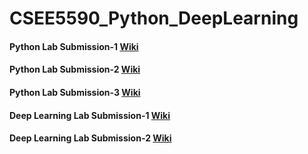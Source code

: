# CSEE5590_Python_DeepLearning
<h4>Python Lab Submission-1 <a href=https://github.com/kalyankilaru/CSEE5590_python_DeepLearning/wiki/Python-Lab--1> Wiki</a></h4>
<h4>Python Lab Submission-2 <a href=https://github.com/kalyankilaru/CSEE5590_python_DeepLearning/wiki/Python-Lab-2> Wiki</a></h4>
<h4>Python Lab Submission-3 <a href=https://github.com/kalyankilaru/CSEE5590_python_DeepLearning/wiki/Python-Lab-3> Wiki</a></h4>
<h4>Deep Learning Lab Submission-1 <a href=https://github.com/kalyankilaru/CSEE5590_python_DeepLearning/wiki/DeepLearning-Lab1> Wiki</a></h4>
<h4>Deep Learning Lab Submission-2 <a href=https://github.com/kalyankilaru/CSEE5590_python_DeepLearning/wiki/DeepLearning-Lab2> Wiki</a></h4>
